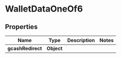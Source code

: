 

# WalletDataOneOf6


## Properties

| Name | Type | Description | Notes |
|------------ | ------------- | ------------- | -------------|
|**gcashRedirect** | **Object** |  |  |



